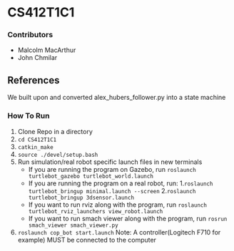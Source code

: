 # CS412T1C1

### Contributors
* Malcolm MacArthur
* John Chmilar

## References
We built upon and converted alex_hubers_follower.py into a state machine

### How To Run
1. Clone Repo in a directory
2. `cd CS412T1C1`
3. `catkin_make`
4. `source ./devel/setup.bash`
5. Run simulation/real robot specific launch files in new terminals
    * If you are running the program on Gazebo, run `roslaunch turtlebot_gazebo turtlebot_world.launch`
    * If you are running the program on a real robot, run:
        1.`roslaunch turtlebot_bringup minimal.launch --screen`
        2.`roslaunch turtlebot_bringup 3dsensor.launch`
    * If you want to run rviz along with the program, run `roslaunch turtlebot_rviz_launchers view_robot.launch`
    * If you want to run smach viewer along with the program, run `rosrun smach_viewer smach_viewer.py`
6. `roslaunch cop_bot start.launch` Note: A controller(Logitech F710 for example) MUST be connected to the computer
